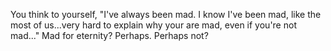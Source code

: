 You think to yourself, "I've always been mad. I know I've been mad, like the most of us...very hard to explain why your are mad, even if you're not mad..." Mad for eternity? Perhaps. Perhaps not?
